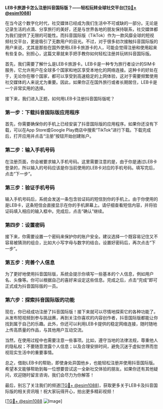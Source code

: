 **LEB卡旅游卡怎么注册抖音国际版？——轻松玩转全球社交平台[[TG💪+ @esim1088](https://t.me/s/esim1088)]**

在当今这个数字化时代，社交媒体已经成为我们生活中不可或缺的一部分。无论是记录生活的点滴、分享旅行的美好，还是与世界各地的朋友保持联系，社交媒体都为我们提供了无限的可能性。而抖音国际版（TikTok）作为一款风靡全球的短视频社交平台，更是吸引了无数用户的目光。不过，对于很多初次接触抖音国际版的用户来说，尤其是那些在国外使用LEB卡旅游卡的人，可能会觉得注册和使用起来有些复杂。别担心，这篇文章就来手把手教你如何轻松注册并玩转抖音国际版。

首先，我们需要了解什么是LEB卡旅游卡。LEB卡是一种专为旅行者设计的SIM卡服务，它允许用户在全球多个国家和地区享受本地化的网络连接。这种卡的好处在于，无论你在哪个国家，都可以享受到高速稳定的上网体验，这对于需要频繁使用社交媒体的人来说尤为重要。因此，如果你正在国外旅行或者长期居住，LEB卡是一个非常实用的选择。

接下来，我们进入正题，如何用LEB卡注册抖音国际版呢？

### 第一步：下载抖音国际版应用程序

首先，你需要确保你的手机上已经安装了抖音国际版的应用程序。如果你还没有下载，可以在App Store或Google Play商店中搜索“TikTok”进行下载。下载完成后，打开应用并点击“注册”按钮开始创建账户。

### 第二步：输入手机号码

在注册页面，你会被要求输入手机号码。这里需要注意的是，由于你是通过LEB卡登录的，所以输入的号码应该是你当前使用的LEB卡对应的手机号码。填写完后，点击“下一步”。

### 第三步：验证手机号码

输入手机号码后，系统会发送一条包含验证码的短信到你的手机上。由于你使用的是LEB卡，这条短信会直接显示在你的手机屏幕上。请仔细查看短信内容，并将验证码填入相应的输入框中。完成后，点击“确认”继续。

### 第四步：设置密码

接下来，你需要设置一个密码来保护你的账户安全。建议选择一个既容易记住又不容易被猜测的组合，比如大小写字母与数字的结合。设置好密码后，再次点击“下一步”。

### 第五步：完善个人信息

为了更好地使用抖音国际版，系统会提示你填写一些基本的个人信息，例如用户名、头像等。你可以根据自己的喜好来设定这些信息。完成之后，点击“完成”即可正式成为抖音国际版的一员。

### 第六步：探索抖音国际版的功能

现在，你已经成功注册了抖音国际版！接下来就可以尽情地探索它的各种功能了。从发布短视频到参与挑战赛，再到关注你喜欢的内容创作者，抖音国际版都能让你找到属于自己的乐趣。此外，你还可以利用LEB卡提供的稳定网络连接，随时随地上传高质量的作品，与其他用户互动交流。

当然，在使用过程中也需要注意一些事项。比如，遵守当地的法律法规，尊重他人的隐私权；不要随意泄露个人信息；以及合理安排时间，避免沉迷于虚拟世界而忽视现实生活中的重要事情。

总之，借助LEB卡的帮助，即使身处异国他乡，也能轻松注册并使用抖音国际版。希望本文能够帮助到每一位想要尝试这一全新社交体验的朋友。如果你还有其他疑问，欢迎随时留言咨询，我们会尽力为你解答！

最后，别忘了关注我们的频道[[TG💪+ @esim1088](https://t.me/s/esim1088)]，获取更多关于LEB卡及抖音国际版的相关资讯哦！祝大家玩得开心，拍出更多精彩视频！

[[TG💪+ @esim1088](https://t.me/s/esim1088) ![Image](https://i.postimg.cc/4NQfJmqS/Snipaste-2025-05-13-00-14-12.png)]